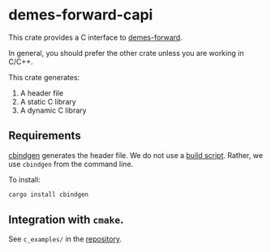 # demes-forward-capi

This crate provides a C interface to [demes-forward](https://docs.rs/demes-forward/).

In general, you should prefer the other crate unless you are working in C/C++.

This crate generates:

1. A header file
2. A static C library
3. A dynamic C library

## Requirements

[cbindgen](https://github.com/eqrion/cbindgen) generates the header file.
We do not use a [build script](https://doc.rust-lang.org/cargo/reference/build-scripts.html).
Rather, we use `cbindgen` from the command line.

To install:

```sh
cargo install cbindgen
```

## Integration with `cmake`.

See `c_examples/` in the [repository](https://github.com/molpopgen/demes-forward-capi).
